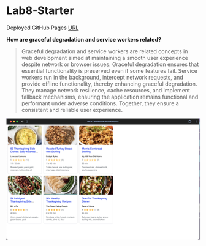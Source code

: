 # Lab8-Starter
Deployed GitHub Pages [URL](https://uliyaah.github.io/CSE110-Lab8-Starter/)

**How are graceful degradation and service workers related?**
> Graceful degradation and service workers are related concepts in web development aimed at maintaining a smooth user experience despite network or browser issues. Graceful degradation ensures that essential functionality is preserved even if some features fail. Service workers run in the background, intercept network requests, and provide offline functionality, thereby enhancing graceful degradation. They manage network resilience, cache resources, and implement fallback mechanisms, ensuring the application remains functional and performant under adverse conditions. Together, they ensure a consistent and reliable user experience.

![pwa](./pwa.png)